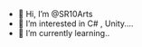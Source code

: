 - 👋 Hi, I’m @SR10Arts
- 👀 I’m interested in   C# , Unity....
- 🌱 I’m currently learning..
 

<!---
SR10Arts/SR10Arts is a ✨ special ✨ repository because its `README.md` (this file) appears on your GitHub profile.
You can click the Preview link to take a look at your changes.
--->
